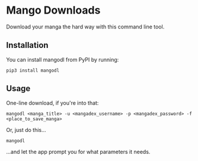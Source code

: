 # Mango Downloads

Download your manga the hard way with this command line tool.

## Installation

You can install mangodl from PyPI by running:

```
pip3 install mangodl
```

## Usage

One-line download, if you're into that:

```
mangodl <manga_title> -u <mangadex_username> -p <mangadex_password> -f <place_to_save_manga>
```

Or, just do this...

```
mangodl
```

...and let the app prompt you for what parameters it needs.
